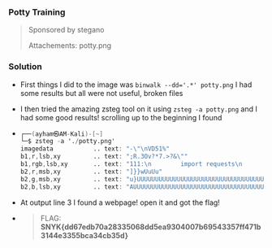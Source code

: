 ### Potty Training

> Sponsored by stegano
> 
> Attachements: potty.png

### Solution

- First things I did to the image was `binwalk --dd='.*' potty.png` I had some results but all were not useful, broken files

- I then tried the amazing zsteg tool on it using `zsteg -a potty.png` and I had some good results! scrolling up to the beginning I found 

- ```v
  ┌──(ayham㉿AM-Kali)-[~]
  └─$ zsteg -a './potty.png' 
  imagedata           .. text: "-\"\nVD51%"
  b1,r,lsb,xy         .. text: ";R.3Ov?*7.>?&\""
  b1,rgb,lsb,xy       .. text: "111:\n        import requests\n        r = requests.get('http://potty-training.c.ctf-snyk.io/')\n        print(r.text)"
  b2,r,msb,xy         .. text: "]}}wUuUu"
  b2,g,msb,xy         .. text: "u}UUUUUUUUUUUUUUUUUUUUUUUUUUUUUUUUUUUUUUUUUUUUUUUUUUUUUUUUUUUUUUUUUUUUUUUUUUUUUUUUUUUUUUUUUUUUUUUUUUUUUUUUUUUUUUUUUUUUUUUUUUUUUUUUUUUUUUUUUUUUUUUUUUUUUUUUUUUUUUUUUUUUUUUUUUUUUUUUUUU"
  b2,b,lsb,xy         .. text: "AUUUUUUUUUUUUUUUUUUUUUUUUUUUUUUUUUUUUUUUUUUUUUUUUUUUUUUUUUUUUUUUUUUUUUUUUUUUUUUUUUUUUUUUUUUUUUUUUUUUUUUUUUUUUUUUUUUUUUUUUUUUUUUUUUUUUUUUUUUUUUUUUUUUUUUUUUUUUUUUUUUUUUUUUUUUUUUUUUUU"
  ```

- At output line 3 I found a webpage! open it and got the flag!

- > FLAG: **SNYK{dd67edb70a28335068dd5ea9304007b69543357ff471b3144e3355bca34cb35d}**
